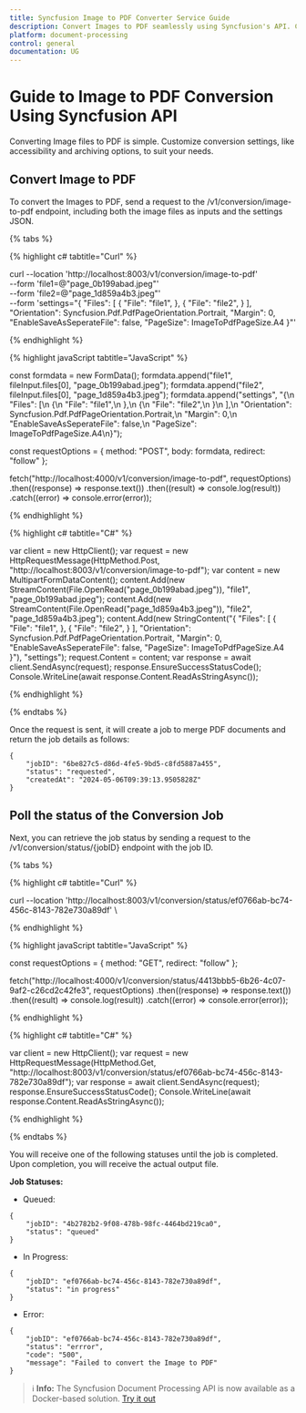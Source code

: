 ```yaml
---
title: Syncfusion Image to PDF Converter Service Guide
description: Convert Images to PDF seamlessly using Syncfusion's API. Customize settings, monitor job status, and integrate effortlessly into your applications.
platform: document-processing
control: general
documentation: UG
---
```

# Guide to Image to PDF Conversion Using Syncfusion API

Converting Image files to PDF is simple. Customize conversion settings, like accessibility and archiving options, to suit your needs.

## Convert Image to PDF

To convert the Images to PDF, send a request to the /v1/conversion/image-to-pdf endpoint, including both the image files as inputs and the settings JSON.

{% tabs %}

{% highlight c# tabtitle="Curl" %}

curl --location 'http://localhost:8003/v1/conversion/image-to-pdf' \
--form 'file1=@"page_0b199abad.jpeg"' \
--form 'file2=@"page_1d859a4b3.jpeg"' \
--form 'settings="{
  \"Files\": [
    {
      \"File\": \"file1\",
    },
    {
      \"File\": \"file2\",
    }
  ],
  \"Orientation\": Syncfusion.Pdf.PdfPageOrientation.Portrait,
  \"Margin\": 0,
  \"EnableSaveAsSeperateFile\": false,
  \"PageSize\": ImageToPdfPageSize.A4
}"'

{% endhighlight %}

{% highlight javaScript tabtitle="JavaScript" %}

const formdata = new FormData();
formdata.append("file1", fileInput.files[0], "page_0b199abad.jpeg");
formdata.append("file2", fileInput.files[0], "page_1d859a4b3.jpeg");
formdata.append("settings", "{\n  \"Files\": [\n    {\n      \"File\": \"file1\",\n    },\n    {\n      \"File\": \"file2\",\n    }\n  ],\n  \"Orientation\": Syncfusion.Pdf.PdfPageOrientation.Portrait,\n  \"Margin\": 0,\n  \"EnableSaveAsSeperateFile\": false,\n  \"PageSize\": ImageToPdfPageSize.A4\n}");

const requestOptions = {
  method: "POST",
  body: formdata,
  redirect: "follow"
};

fetch("http://localhost:4000/v1/conversion/image-to-pdf", requestOptions)
  .then((response) => response.text())
  .then((result) => console.log(result))
  .catch((error) => console.error(error));

{% endhighlight %} 

{% highlight c# tabtitle="C#" %}

var client = new HttpClient();
var request = new HttpRequestMessage(HttpMethod.Post, "http://localhost:8003/v1/conversion/image-to-pdf");
var content = new MultipartFormDataContent();
content.Add(new StreamContent(File.OpenRead("page_0b199abad.jpeg")), "file1", "page_0b199abad.jpeg");
content.Add(new StreamContent(File.OpenRead("page_1d859a4b3.jpeg")), "file2", "page_1d859a4b3.jpeg");
content.Add(new StringContent("{
  \"Files\": [
    {
      \"File\": \"file1\",
    },
    {
      \"File\": \"file2\",
    }
  ],
  \"Orientation\": Syncfusion.Pdf.PdfPageOrientation.Portrait,
  \"Margin\": 0,
  \"EnableSaveAsSeperateFile\": false,
  \"PageSize\": ImageToPdfPageSize.A4
}"), "settings");
request.Content = content;
var response = await client.SendAsync(request);
response.EnsureSuccessStatusCode();
Console.WriteLine(await response.Content.ReadAsStringAsync());

{% endhighlight %} 

{% endtabs %}

Once the request is sent, it will create a job to merge PDF documents and return the job details as follows:

```
{
    "jobID": "6be827c5-d86d-4fe5-9bd5-c8fd5887a455",
    "status": "requested",
    "createdAt": "2024-05-06T09:39:13.9505828Z"
}
```

## Poll the status of the Conversion Job

Next, you can retrieve the job status by sending a request to the /v1/conversion/status/{jobID} endpoint with the job ID.

{% tabs %}

{% highlight c# tabtitle="Curl" %}

curl --location 'http://localhost:8003/v1/conversion/status/ef0766ab-bc74-456c-8143-782e730a89df' \

{% endhighlight %}

{% highlight javaScript tabtitle="JavaScript" %}

const requestOptions = {
  method: "GET",
  redirect: "follow"
};

fetch("http://localhost:4000/v1/conversion/status/4413bbb5-6b26-4c07-9af2-c26cd2c42fe3", requestOptions)
  .then((response) => response.text())
  .then((result) => console.log(result))
  .catch((error) => console.error(error));

{% endhighlight %} 

{% highlight c# tabtitle="C#" %}

var client = new HttpClient();
var request = new HttpRequestMessage(HttpMethod.Get, "http://localhost:8003/v1/conversion/status/ef0766ab-bc74-456c-8143-782e730a89df");
var response = await client.SendAsync(request);
response.EnsureSuccessStatusCode();
Console.WriteLine(await response.Content.ReadAsStringAsync());

{% endhighlight %} 

{% endtabs %}

You will receive one of the following statuses until the job is completed. Upon completion, you will receive the actual output file.

**Job Statuses:**

- Queued:

```
{
    "jobID": "4b2782b2-9f08-478b-98fc-4464bd219ca0",
    "status": "queued"
}
```
- In Progress:

```
{
    "jobID": "ef0766ab-bc74-456c-8143-782e730a89df",
    "status": "in progress"
}
```
- Error:

```
{
    "jobID": "ef0766ab-bc74-456c-8143-782e730a89df",
    "status": "errror",
    "code": "500",
    "message": "Failed to convert the Image to PDF"        
}
```

><span>ℹ️ **Info:**</span> The Syncfusion Document Processing API is now available as a Docker-based solution. [Try it out](https://hub.docker.com/r/syncfusion/document-processing-apis)